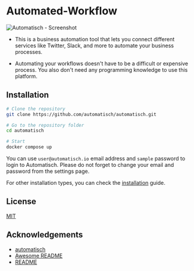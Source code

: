 

# Automated-Workflow 

![Automatisch - Screenshot](https://user-images.githubusercontent.com/2501931/191562539-e42f6c34-03c7-4dc4-bcf9-7f9473a9c64f.png)

- This is a business automation tool that lets you connect different services like Twitter, Slack, and more to automate your business processes.

- Automating your workflows doesn't have to be a difficult or expensive process. You also don't need any programming knowledge to use this platform.




## Installation

```bash
# Clone the repository
git clone https://github.com/automatisch/automatisch.git

# Go to the repository folder
cd automatisch

# Start
docker compose up
```

You can use `user@automatisch.io` email address and `sample` password to login to Automatisch. Please do not forget to change your email and password from the settings page.

For other installation types, you can check the [installation](https://automatisch.io/docs/guide/installation) guide.


## License

[MIT](https://choosealicense.com/licenses/mit/)


## Acknowledgements

 - [automatisch](https://github.com/automatisch/automatisch)
 - [Awesome README](https://github.com/matiassingers/awesome-readme)
 - [README](https://README.so)

